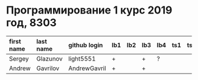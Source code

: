 # Программирование 1 курс 2019 год, 8303
| first name   | last name   | github login   | lb1   | lb2   | lb3   | lb4   | ts1   | ts2   | tp   | pj   |
|:-------------|:------------|:---------------|:------|:------|:------|:------|:------|:------|:-----|:-----|
| Sergey       | Glazunov    | light5551      | +     |       | +     | ?     |       |       |      |      |
| Andrew       | Gavrilov    | AndrewGavril   | +     |       | +     |       |       |       |      |      |